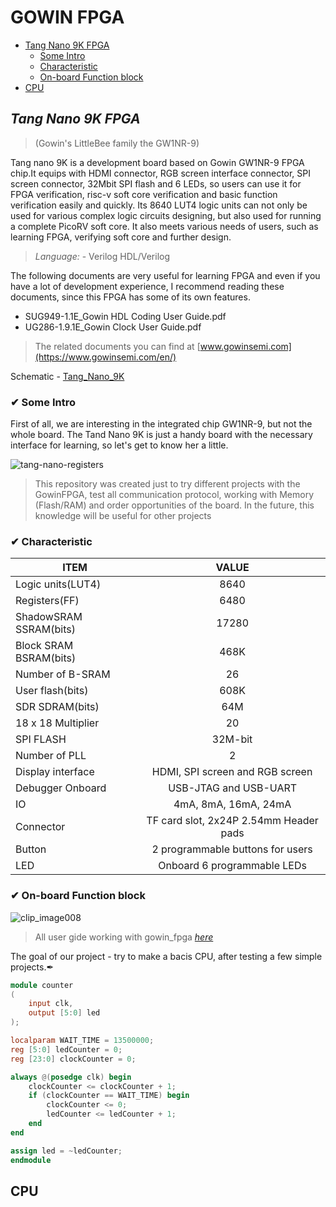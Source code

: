 # GOWIN FPGA

* [Tang Nano 9K FPGA](#tang)
  * [Some Intro](#int)
  * [Characteristic](#chara)
  * [On-board Function block](#on) 
* [CPU](#cpu)

## _Tang Nano 9K FPGA_ <a name="tang"></a> 
>(Gowin's LittleBee family the GW1NR-9)


Tang nano 9K is a development board based on Gowin GW1NR-9 FPGA chip.It equips with HDMI connector, RGB screen interface connector, SPI screen connector, 32Mbit SPI flash and 6 LEDs, so users can use it for FPGA verification, risc-v soft core verification and basic function verification easily and quickly. Its 8640 LUT4 logic units can not only be used for various complex logic circuits designing, but also used for running a complete PicoRV soft core. It also meets various needs of users, such as learning FPGA, verifying soft core and further design.

>*Language:* -	Verilog HDL/Verilog	

The following documents are very useful for learning FPGA and even if you have a lot of development experience, I recommend reading these documents, since this FPGA has some of its own features.

- SUG949-1.1E_Gowin HDL Coding User Guide.pdf
- UG286-1.9.1E_Gowin Clock User Guide.pdf

> The related documents you can find at [www.gowinsemi.com](https://www.gowinsemi.com/en/)

Schematic - [Tang_Nano_9K](https://github.com/tem-str/Gowin/files/12047179/Tang_Nano_9K_3672_schematic.pdf)

### ✔ Some Intro <a name="int"></a> 

First of all, we are interesting in the integrated chip GW1NR-9, but not the whole board. The Tand Nano 9K is just a handy board with the necessary interface for learning, so let's get to know her a little.  

![tang-nano-registers](https://github.com/tem-str/Gowin/assets/74252239/226d59f3-78f2-4465-80f5-c77d2d13a3d7)

>This repository was created just to try different projects with the GowinFPGA, test all communication protocol, working with Memory (Flash/RAM) and order opportunities of the board. In the future, this knowledge will be useful for other projects

### ✔ Characteristic <a name="chara"></a> 

|ITEM|VALUE|
| --------------------- |:-------:|
| Logic units(LUT4)	    |  8640   |
| Registers(FF)	        |  6480   |
| ShadowSRAM SSRAM(bits)	|  17280  |
| Block SRAM BSRAM(bits)	|  468K   |
| Number of B-SRAM	      |   26    |  
| User flash(bits)	      |   608K  | 
| SDR SDRAM(bits)	      |   64M   |  
| 18 x 18 Multiplier	    |   20    |
| SPI FLASH	            | 32M-bit |
| Number of PLL	        |   2     |
| Display interface	    | HDMI, SPI screen and RGB screen |
| Debugger	Onboard       |  USB-JTAG and USB-UART  |
| IO	                    |  4mA, 8mA, 16mA, 24mA |
| Connector	            | TF card slot, 2x24P 2.54mm Header pads |
| Button                 |	2 programmable buttons for users|
| LED	                  | Onboard 6 programmable LEDs|

### ✔ On-board Function block <a name="on"></a> 

![clip_image008](https://github.com/tem-str/Gowin/assets/74252239/0cb2a086-5053-447b-8d4c-86b3dae595d7)

> All user gide working with gowin_fpga [*here*](https://dl.sipeed.com/shareURL/TANG/Nano%209K/6_Chip_Manual/EN/General%20Guide)
  
 The goal of our project - try to make a bacis CPU, after testing a few simple projects.✒
 
```Verilog
module counter
(
    input clk,
    output [5:0] led
);

localparam WAIT_TIME = 13500000;
reg [5:0] ledCounter = 0;
reg [23:0] clockCounter = 0;

always @(posedge clk) begin
    clockCounter <= clockCounter + 1;
    if (clockCounter == WAIT_TIME) begin
        clockCounter <= 0;
        ledCounter <= ledCounter + 1;
    end
end

assign led = ~ledCounter;
endmodule
```
## CPU <a name="cpu"></a>
